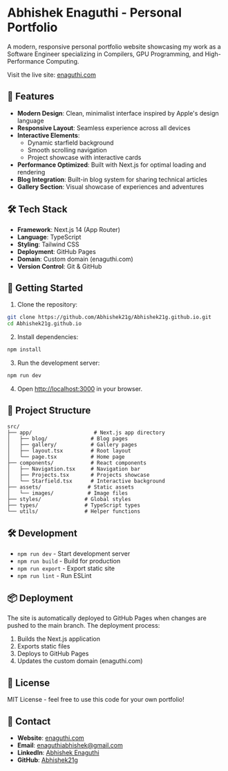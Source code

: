 # Abhishek Enaguthi - Personal Portfolio

A modern, responsive personal portfolio website showcasing my work as a Software Engineer specializing in Compilers, GPU Programming, and High-Performance Computing.

Visit the live site: [enaguthi.com](https://enaguthi.com)

## 🌟 Features

- **Modern Design**: Clean, minimalist interface inspired by Apple's design language
- **Responsive Layout**: Seamless experience across all devices
- **Interactive Elements**: 
  - Dynamic starfield background
  - Smooth scrolling navigation
  - Project showcase with interactive cards
- **Performance Optimized**: Built with Next.js for optimal loading and rendering
- **Blog Integration**: Built-in blog system for sharing technical articles
- **Gallery Section**: Visual showcase of experiences and adventures

## 🛠️ Tech Stack

- **Framework**: Next.js 14 (App Router)
- **Language**: TypeScript
- **Styling**: Tailwind CSS
- **Deployment**: GitHub Pages
- **Domain**: Custom domain (enaguthi.com)
- **Version Control**: Git & GitHub

## 🚀 Getting Started

1. Clone the repository:
```bash
git clone https://github.com/Abhishek21g/Abhishek21g.github.io.git
cd Abhishek21g.github.io
```

2. Install dependencies:
```bash
npm install
```

3. Run the development server:
```bash
npm run dev
```

4. Open [http://localhost:3000](http://localhost:3000) in your browser.

## 📁 Project Structure

```
src/
├── app/                    # Next.js app directory
│   ├── blog/              # Blog pages
│   ├── gallery/           # Gallery pages
│   ├── layout.tsx         # Root layout
│   └── page.tsx           # Home page
├── components/            # React components
│   ├── Navigation.tsx     # Navigation bar
│   ├── Projects.tsx       # Projects showcase
│   └── Starfield.tsx      # Interactive background
├── assets/               # Static assets
│   └── images/           # Image files
├── styles/              # Global styles
├── types/               # TypeScript types
└── utils/               # Helper functions
```

## 🛠️ Development

- `npm run dev` - Start development server
- `npm run build` - Build for production
- `npm run export` - Export static site
- `npm run lint` - Run ESLint

## 📦 Deployment

The site is automatically deployed to GitHub Pages when changes are pushed to the main branch. The deployment process:

1. Builds the Next.js application
2. Exports static files
3. Deploys to GitHub Pages
4. Updates the custom domain (enaguthi.com)

## 📝 License

MIT License - feel free to use this code for your own portfolio!

## 🤝 Contact

- **Website**: [enaguthi.com](https://enaguthi.com)
- **Email**: enaguthiabhishek@gmail.com
- **LinkedIn**: [Abhishek Enaguthi](https://linkedin.com/in/abhishekenaguthi)
- **GitHub**: [Abhishek21g](https://github.com/Abhishek21g) 
